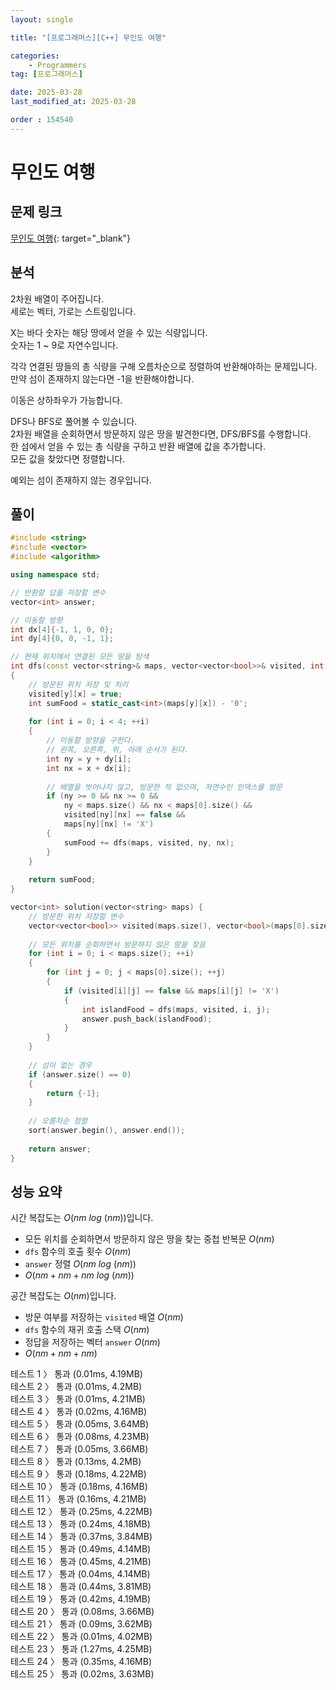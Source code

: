 ```yaml
---
layout: single

title: "[프로그래머스][C++] 무인도 여행"

categories:
    - Programmers
tag: [프로그래머스]

date: 2025-03-28
last_modified_at: 2025-03-28

order : 154540
---
```


# 무인도 여행

## 문제 링크

[무인도 여행](https://school.programmers.co.kr/learn/courses/30/lessons/154540){: target="_blank"}

## 분석

2차원 배열이 주어집니다.  
세로는 벡터, 가로는 스트링입니다.

X는 바다 숫자는 해당 땅에서 얻을 수 있는 식량입니다.  
숫자는 1 ~ 9로 자연수입니다.

각각 연결된 땅들의 총 식량을 구해 오름차순으로 정렬하여 반환해야하는 문제입니다.  
만약 섬이 존재하지 않는다면 -1을 반환해야합니다.

이동은 상하좌우가 가능합니다.

DFS나 BFS로 풀어볼 수 있습니다.  
2차원 배열을 순회하면서 방문하지 않은 땅을 발견한다면, DFS/BFS를 수행합니다.  
한 섬에서 얻을 수 있는 총 식량을 구하고 반환 배열에 값을 추가합니다.  
모든 값을 찾았다면 정렬합니다.

예외는 섬이 존재하지 않는 경우입니다.

## 풀이

```cpp
#include <string>
#include <vector>
#include <algorithm>

using namespace std;

// 반환할 답을 저장할 변수
vector<int> answer;

// 이동할 방향
int dx[4]{-1, 1, 0, 0};
int dy[4]{0, 0, -1, 1};

// 현재 위치에서 연결된 모든 땅을 탐색
int dfs(const vector<string>& maps, vector<vector<bool>>& visited, int y, int x)
{
    // 방문된 위치 저장 및 처리
    visited[y][x] = true;
    int sumFood = static_cast<int>(maps[y][x]) - '0';
    
    for (int i = 0; i < 4; ++i)
    {
        // 이동할 방향을 구한다.
        // 왼쪽, 오른쪽, 위, 아래 순서가 된다.
        int ny = y + dy[i];
        int nx = x + dx[i];
        
        // 배열을 벗어나지 않고, 방문한 적 없으며, 자연수인 인덱스를 방문
        if (ny >= 0 && nx >= 0 &&
            ny < maps.size() && nx < maps[0].size() &&
            visited[ny][nx] == false && 
            maps[ny][nx] != 'X')
        {
            sumFood += dfs(maps, visited, ny, nx);
        }
    }
    
    return sumFood;
}

vector<int> solution(vector<string> maps) {
    // 방문한 위치 저장할 변수
    vector<vector<bool>> visited(maps.size(), vector<bool>(maps[0].size(), false));
    
    // 모든 위치를 순회하면서 방문하지 않은 땅을 찾음
    for (int i = 0; i < maps.size(); ++i)
    {
        for (int j = 0; j < maps[0].size(); ++j)
        {
            if (visited[i][j] == false && maps[i][j] != 'X')
            {
                int islandFood = dfs(maps, visited, i, j);
                answer.push_back(islandFood);
            }
        }
    }
    
    // 섬이 없는 경우
    if (answer.size() == 0)
    {
        return {-1};
    }
    
    // 오름차순 정렬
    sort(answer.begin(), answer.end());
    
    return answer;
}
```

## 성능 요약

시간 복잡도는 $O(nm \ log \ (nm))$입니다.

- 모든 위치를 순회하면서 방문하지 않은 땅을 찾는 중첩 반복문 $O(nm)$
- `dfs` 함수의 호출 횟수 $O(nm)$
- `answer` 정렬 $O(nm \ log \ (nm))$
- $O(nm + nm + nm \ log \ (nm))$

공간 복잡도는 $O(nm)$입니다.

- 방문 여부를 저장하는 `visited` 배열 $O(nm)$
- `dfs` 함수의 재귀 호출 스택 $O(nm)$
- 정답을 저장하는 벡터 `answer` $O(nm)$
- $O(nm + nm + nm)$

테스트 1 〉 통과 (0.01ms, 4.19MB)  
테스트 2 〉 통과 (0.01ms, 4.2MB)  
테스트 3 〉 통과 (0.01ms, 4.21MB)  
테스트 4 〉 통과 (0.02ms, 4.16MB)  
테스트 5 〉 통과 (0.05ms, 3.64MB)  
테스트 6 〉 통과 (0.08ms, 4.23MB)  
테스트 7 〉 통과 (0.05ms, 3.66MB)  
테스트 8 〉 통과 (0.13ms, 4.2MB)  
테스트 9 〉 통과 (0.18ms, 4.22MB)  
테스트 10 〉 통과 (0.18ms, 4.16MB)  
테스트 11 〉 통과 (0.16ms, 4.21MB)  
테스트 12 〉 통과 (0.25ms, 4.22MB)  
테스트 13 〉 통과 (0.24ms, 4.18MB)  
테스트 14 〉 통과 (0.37ms, 3.84MB)  
테스트 15 〉 통과 (0.49ms, 4.14MB)  
테스트 16 〉 통과 (0.45ms, 4.21MB)  
테스트 17 〉 통과 (0.04ms, 4.14MB)  
테스트 18 〉 통과 (0.44ms, 3.81MB)  
테스트 19 〉 통과 (0.42ms, 4.19MB)  
테스트 20 〉 통과 (0.08ms, 3.66MB)  
테스트 21 〉 통과 (0.09ms, 3.62MB)  
테스트 22 〉 통과 (0.01ms, 4.02MB)  
테스트 23 〉 통과 (1.27ms, 4.25MB)  
테스트 24 〉 통과 (0.35ms, 4.16MB)  
테스트 25 〉 통과 (0.02ms, 3.63MB)  